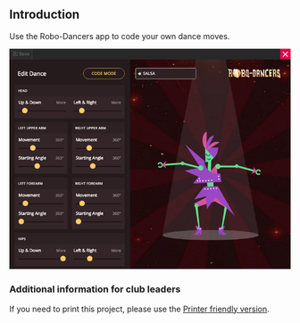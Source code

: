 ## Introduction

Use the Robo-Dancers app to code your own dance moves.

![screenshot](images/robo-final.png)

### Additional information for club leaders

If you need to print this project, please use the [Printer friendly version](https://projects.raspberry-pi.org/en/projects/robo-dancers/print).


